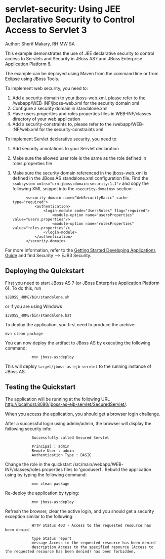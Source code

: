 servlet-security:  Using JEE Declarative Security to Control Access to Servlet 3
====================
Author: Sherif Makary, RH MW SA

This example demonstrates the use of JEE declarative security to control access to Servlets and Security in JBoss AS7 and JBoss Enterprise Application Platform 6.

The example can be deployed using Maven from the command line or from Eclipse using JBoss Tools.

To implement web security, you need to:

1. Add a security-domain to your jboss-web.xml, please refer to the /webapp/WEB-INF/jboss-web.xml for the security domain xml  
2. Configure a security domain in standalone.xml
3. Have users.properties and roles.properties files in WEB-INF/classes directory of your web application
4. Add a security-constraints to, please refer to the /webapp/WEB-INF/web.xml for the security-constraints xml

To implement Servlet declarative security, you need to:

1. Add security annotations to your Servlet declaration
2. Make sure the allowed user role is the same as the role defined in roles.properties file
3. Make sure the security domain referenced in the jboss-web.xml is defined in the JBoss AS standalone.xml configuration file. Find the `<subsystem xmlns="urn:jboss:domain:security:1.1">` and copy the following XML snippet into the `<security-domains>` section:

             <security-domain name="WebSecurityBasic" cache-type="required">
                 <authentication>
                     <login-module code="UsersRoles" flag="required">
                         <module-option name="usersProperties" value="users.properties"/>
                         <module-option name="rolesProperties" value="roles.properties"/>
                     </login-module>
                 </authentication>
             </security-domain>

For more information, refer to the  <a href="https://docs.jboss.org/author/display/AS71/Getting+Started+Developing+Applications+Guide" title="Getting Started Developing Applications Guide">Getting Started Developing Applications Guide</a> and find Security --> EJB3 Security.


## Deploying the Quickstart

First you need to start JBoss AS 7 (or JBoss Enterprise Application Platform 6). To do this, run

    $JBOSS_HOME/bin/standalone.sh

or if you are using Windows

    $JBOSS_HOME/bin/standalone.bat

To deploy the application, you first need to produce the archive:

    mvn clean package


You can now deploy the artifact to JBoss AS by executing the following command:

                mvn jboss-as:deploy

This will deploy `target/jboss-as-ejb-servlet` to the running instance of JBoss AS.

## Testing the Quickstart

The application will be running at the following URL <http://localhost:8080/jboss-as-ejb-servlet/SecuredServlet/>.

When you access the application, you should get a browser login challenge.

After a successful login using admin/admin, the browser will display the following security info:

                Successfully called Secured Servlet

				Principal : admin
				Remote User : admin
				Authentication Type : BASIC

Change the role in the quickstart /src/main/webapp/WEB-INF/classes/roles.properties files to 'gooduser1'. 
Rebuild the application using by typing the following command:

                mvn clean package

Re-deploy the application by typing:

                mvn jboss-as:deploy

Refresh the browser, clear the active login, and you should get a security exception similar to the following: 

                HTTP Status 403 - Access to the requested resource has been denied

                type Status report
                message Access to the requested resource has been denied
                description Access to the specified resource (Access to the requested resource has been denied) has been forbidden.
